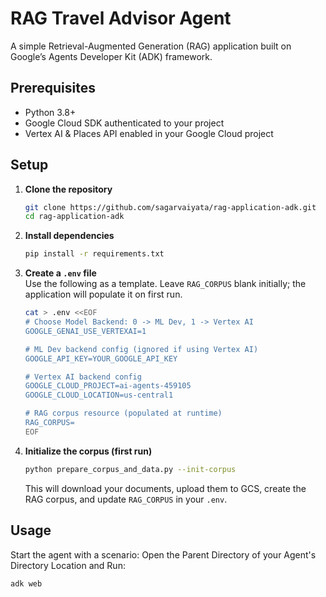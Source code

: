 # RAG Travel Advisor Agent

A simple Retrieval-Augmented Generation (RAG) application built on Google’s Agents Developer Kit (ADK) framework.

## Prerequisites
- Python 3.8+
- Google Cloud SDK authenticated to your project
- Vertex AI & Places API enabled in your Google Cloud project

## Setup

1. **Clone the repository**  
   ```bash
   git clone https://github.com/sagarvaiyata/rag-application-adk.git
   cd rag-application-adk
   ```

2. **Install dependencies**  
   ```bash
   pip install -r requirements.txt
   ```

3. **Create a `.env` file**  
   Use the following as a template. Leave `RAG_CORPUS` blank initially; the application will populate it on first run.

   ```bash
   cat > .env <<EOF
   # Choose Model Backend: 0 -> ML Dev, 1 -> Vertex AI
   GOOGLE_GENAI_USE_VERTEXAI=1

   # ML Dev backend config (ignored if using Vertex AI)
   GOOGLE_API_KEY=YOUR_GOOGLE_API_KEY

   # Vertex AI backend config
   GOOGLE_CLOUD_PROJECT=ai-agents-459105
   GOOGLE_CLOUD_LOCATION=us-central1

   # RAG corpus resource (populated at runtime)
   RAG_CORPUS=
   EOF
   ```

4. **Initialize the corpus (first run)**  
   ```bash
   python prepare_corpus_and_data.py --init-corpus
   ```
   This will download your documents, upload them to GCS, create the RAG corpus, and update `RAG_CORPUS` in your `.env`.

## Usage

Start the agent with a scenario:
Open the Parent Directory of your Agent's Directory Location and Run:
```bash
adk web 
```

